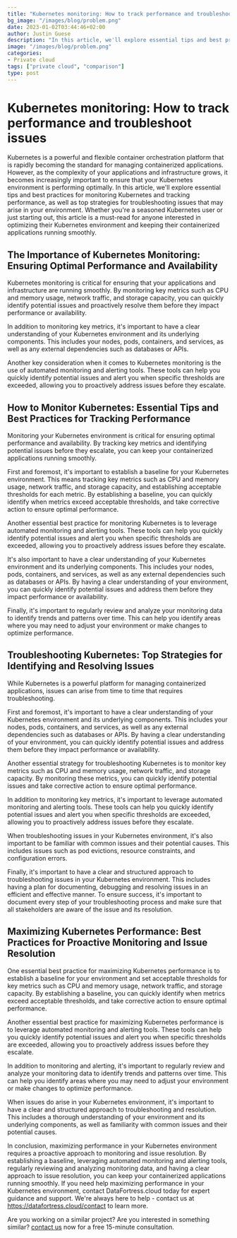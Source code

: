 ```yaml
---
title: "Kubernetes monitoring: How to track performance and troubleshoot issues"
bg_image: "/images/blog/problem.png"
date: 2023-01-02T03:44:46+02:00
author: Justin Guese
description: "In this article, we'll explore essential tips and best practices for monitoring Kubernetes and tracking performance, as well as top strategies for troubleshooting issues that may arise in your environment.."
image: "/images/blog/problem.png"
categories:
- Private cloud
tags: ["private cloud", "comparison"]
type: post
---
```


# Kubernetes monitoring: How to track performance and troubleshoot issues

Kubernetes is a powerful and flexible container orchestration platform that is rapidly becoming the standard for managing containerized applications. However, as the complexity of your applications and infrastructure grows, it becomes increasingly important to ensure that your Kubernetes environment is performing optimally. In this article, we'll explore essential tips and best practices for monitoring Kubernetes and tracking performance, as well as top strategies for troubleshooting issues that may arise in your environment. Whether you're a seasoned Kubernetes user or just starting out, this article is a must-read for anyone interested in optimizing their Kubernetes environment and keeping their containerized applications running smoothly.

## The Importance of Kubernetes Monitoring: Ensuring Optimal Performance and Availability

Kubernetes monitoring is critical for ensuring that your applications and infrastructure are running smoothly. By monitoring key metrics such as CPU and memory usage, network traffic, and storage capacity, you can quickly identify potential issues and proactively resolve them before they impact performance or availability.

In addition to monitoring key metrics, it's important to have a clear understanding of your Kubernetes environment and its underlying components. This includes your nodes, pods, containers, and services, as well as any external dependencies such as databases or APIs.

Another key consideration when it comes to Kubernetes monitoring is the use of automated monitoring and alerting tools. These tools can help you quickly identify potential issues and alert you when specific thresholds are exceeded, allowing you to proactively address issues before they escalate.

## How to Monitor Kubernetes: Essential Tips and Best Practices for Tracking Performance

Monitoring your Kubernetes environment is critical for ensuring optimal performance and availability. By tracking key metrics and identifying potential issues before they escalate, you can keep your containerized applications running smoothly.

First and foremost, it's important to establish a baseline for your Kubernetes environment. This means tracking key metrics such as CPU and memory usage, network traffic, and storage capacity, and establishing acceptable thresholds for each metric. By establishing a baseline, you can quickly identify when metrics exceed acceptable thresholds, and take corrective action to ensure optimal performance.

Another essential best practice for monitoring Kubernetes is to leverage automated monitoring and alerting tools. These tools can help you quickly identify potential issues and alert you when specific thresholds are exceeded, allowing you to proactively address issues before they escalate.

It's also important to have a clear understanding of your Kubernetes environment and its underlying components. This includes your nodes, pods, containers, and services, as well as any external dependencies such as databases or APIs. By having a clear understanding of your environment, you can quickly identify potential issues and address them before they impact performance or availability.

Finally, it's important to regularly review and analyze your monitoring data to identify trends and patterns over time. This can help you identify areas where you may need to adjust your environment or make changes to optimize performance.

## Troubleshooting Kubernetes: Top Strategies for Identifying and Resolving Issues

While Kubernetes is a powerful platform for managing containerized applications, issues can arise from time to time that requires troubleshooting. 

First and foremost, it's important to have a clear understanding of your Kubernetes environment and its underlying components. This includes your nodes, pods, containers, and services, as well as any external dependencies such as databases or APIs. By having a clear understanding of your environment, you can quickly identify potential issues and address them before they impact performance or availability.

Another essential strategy for troubleshooting Kubernetes is to monitor key metrics such as CPU and memory usage, network traffic, and storage capacity. By monitoring these metrics, you can quickly identify potential issues and take corrective action to ensure optimal performance.

In addition to monitoring key metrics, it's important to leverage automated monitoring and alerting tools. These tools can help you quickly identify potential issues and alert you when specific thresholds are exceeded, allowing you to proactively address issues before they escalate.

When troubleshooting issues in your Kubernetes environment, it's also important to be familiar with common issues and their potential causes. This includes issues such as pod evictions, resource constraints, and configuration errors.

Finally, it's important to have a clear and structured approach to troubleshooting issues in your Kubernetes environment. This includes having a plan for documenting, debugging and resolving issues in an efficient and effective manner. To ensure success, it's important to document every step of your troubleshooting process and make sure that all stakeholders are aware of the issue and its resolution.

## Maximizing Kubernetes Performance: Best Practices for Proactive Monitoring and Issue Resolution

One essential best practice for maximizing Kubernetes performance is to establish a baseline for your environment and set acceptable thresholds for key metrics such as CPU and memory usage, network traffic, and storage capacity. By establishing a baseline, you can quickly identify when metrics exceed acceptable thresholds, and take corrective action to ensure optimal performance.

Another essential best practice for maximizing Kubernetes performance is to leverage automated monitoring and alerting tools. These tools can help you quickly identify potential issues and alert you when specific thresholds are exceeded, allowing you to proactively address issues before they escalate.

In addition to monitoring and alerting, it's important to regularly review and analyze your monitoring data to identify trends and patterns over time. This can help you identify areas where you may need to adjust your environment or make changes to optimize performance.

When issues do arise in your Kubernetes environment, it's important to have a clear and structured approach to troubleshooting and resolution. This includes a thorough understanding of your environment and its underlying components, as well as familiarity with common issues and their potential causes.

In conclusion, maximizing performance in your Kubernetes environment requires a proactive approach to monitoring and issue resolution. By establishing a baseline, leveraging automated monitoring and alerting tools, regularly reviewing and analyzing monitoring data, and having a clear approach to issue resolution, you can keep your containerized applications running smoothly. If you need help maximizing performance in your Kubernetes environment, contact DataFortress.cloud today for expert guidance and support. We're always here to help - contact us at https://datafortress.cloud/contact to learn more.



Are you working on a similar project? Are you interested in something similar? [contact us](/contact) now for a free 15-minute consultation.

